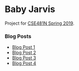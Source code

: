 # Baby Jarvis
Project for [CSE481N Spring 2019](https://courses.cs.washington.edu/courses/cse481n/19sp/).

### Blog Posts
- [Blog Post 1](./blog1.html)
- [Blog Post 2](./blog2.html)
- [Blog Post 3](https://www.notion.so/Project-Proposal-Baby-Jarvis-d2b78ec1baec44049c707b2b23bbe5c7)
- [Blog Post 4](https://www.notion.so/Blog-4-Baby-Jarvis-3ef34c7f1a0c4ac98431703b9bf6be13)
